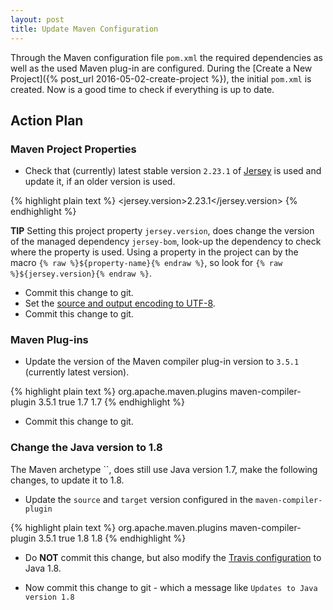 ```yaml
---
layout: post
title: Update Maven Configuration
---
```

Through the Maven configuration file `pom.xml` the required dependencies as well as the used Maven plug-in are configured. During the
[Create a New Project]({% post_url 2016-05-02-create-project %}), the initial `pom.xml` is created. Now is a good time to check if everything
is up to date.


## Action Plan


### Maven Project Properties

- Check that (currently) latest stable version `2.23.1` of [Jersey](https://jersey.java.net/) is used and update it, if an older version is used.

{% highlight plain text %}
    <properties>
        <jersey.version>2.23.1</jersey.version>
    </properties>
{% endhighlight %}

__TIP__ Setting this project property `jersey.version`, does change the version of the managed dependency `jersey-bom`, look-up the dependency to check where the property is used. Using a property in the project can by the macro `{% raw %}${property-name}{% endraw %}`, so look for `{% raw %}${jersey.version}{% endraw %}`.

- Commit this change to git.
- Set the [source and output encoding to UTF-8](http://verhagen.github.io/maven-project-properties/).
- Commit this change to git.


### Maven Plug-ins

- Update the version of the Maven compiler plug-in version to `3.5.1` (currently latest version).

{% highlight plain text %}
            <plugin>
                <groupId>org.apache.maven.plugins</groupId>
                <artifactId>maven-compiler-plugin</artifactId>
                <version>3.5.1</version>
                <inherited>true</inherited>
                <configuration>
                    <source>1.7</source>
                    <target>1.7</target>
                </configuration>
            </plugin>
{% endhighlight %}

- Commit this change to git.


### Change the Java version to 1.8

The Maven archetype ``, does still use Java version 1.7, make the following changes, to update it to 1.8.

- Update the `source` and `target` version configured in the `maven-compiler-plugin`

{% highlight plain text %}
            <plugin>
                <groupId>org.apache.maven.plugins</groupId>
                <artifactId>maven-compiler-plugin</artifactId>
                <version>3.5.1</version>
                <inherited>true</inherited>
                <configuration>
                    <source>1.8</source>
                    <target>1.8</target>
                </configuration>
            </plugin>
{% endhighlight %}

- Do __NOT__ commit this change, but also modify the [Travis configuration](http://dojo-java-programming.github.io/continuous-integration-with-travis-ci/) to Java 1.8. 

- Now commit this change to git - which a message like `Updates to Java version 1.8`
